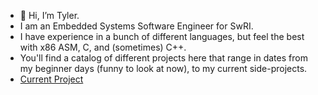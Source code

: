 - 👋 Hi, I’m Tyler.
- I am an Embedded Systems Software Engineer for SwRI.
- I have experience in a bunch of different languages, but feel the best with x86 ASM, C, and (sometimes) C++.
- You'll find a catalog of different projects here that range in dates from my beginner days (funny to look at now), to my current side-projects.
- [Current Project](https://github.com/Ty700/UTSA_embedded_systems/tree/main/morse_code_project)
